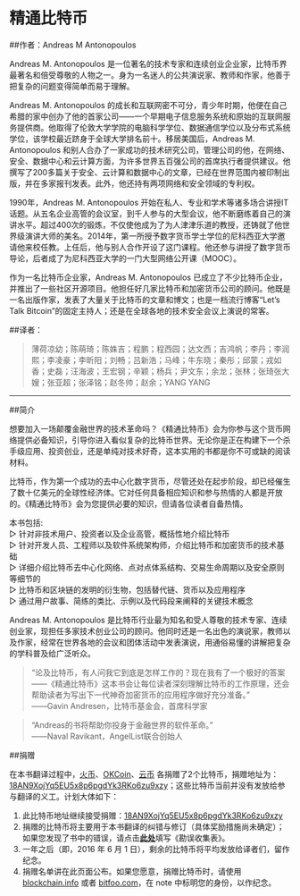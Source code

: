 # 精通比特币

##作者：Andreas M Antonopoulos

Andreas M. Antonopoulos 是一位著名的技术专家和连续创业企业家，比特币界最著名和倍受尊敬的人物之一。身为一名迷人的公共演说家、教师和作家，他善于把复杂的问题变得简单而易于理解。

Andreas M. Antonopoulos 的成长和互联网密不可分，青少年时期，他便在自己希腊的家中创办了他的首家公司——一个早期电子信息服务系统和原始的互联网服务提供商。他取得了伦敦大学学院的电脑科学学位、数据通信学位以及分布式系统学位，该学校最近跻身于全球大学排名前十。移居美国后，Andreas M. Antonopoulos 和别人合办了一家成功的技术研究公司，管理公司的他，在网络、安全、数据中心和云计算方面，为许多世界五百强公司的首席执行者提供建议。他撰写了200多篇关于安全、云计算和数据中心的文章，已经在世界范围内被印制出版，并在多家报刊发表。此外，他还持有两项网络和安全领域的专利权。

1990年，Andreas M. Antonopoulos 开始在私人、专业和学术等诸多场合讲授IT话题。从五名企业高管的会议室，到千人参与的大型会议，他不断磨练着自己的演讲水平。超过400次的锻炼，不仅使他成为了为人津津乐道的教授，还铸就了他世界级演讲大师的美名。2014年，第一所授予数字货币学士学位的尼科西亚大学邀请他来校任教。上任后，他与别人合作开设了这门课程。他还参与讲授了数字货币导论，后者成了为尼科西亚大学的一门大型网络公开课（MOOC）。

作为一名比特币企业家，Andreas M. Antonopoulos 已成立了不少比特币企业，并推出了一些社区开源项目。他担任好几家比特币和加密货币公司的顾问。他既是一名出版作家，发表了大量关于比特币的文章和博文；也是一档流行博客“Let’s Talk Bitcoin”的固定主持人；还是在全球各地的技术安全会议上演说的常客。

##译者：

> 薄荷凉幼；陈萌琦；陈姝吉；程鹏；程西园；达文西；吉鸿帆；李丹；李润熙；李凌豪；李昕阳；刘畅；吕新浩；马峰；牛东晓；秦彤；邱蒙；戎如香；史磊；汪海波；王宏钢；辛颖；杨兵；尹文东；余龙；张林；张琦张大嫂；张亚超；张泽铭；赵冬帅；赵余；YANG YANG


<hr />

##简介

想要加入一场颠覆金融世界的技术革命吗？《精通比特币》会为你参与这个货币网络提供必备知识，引导你进入看似复杂的比特币世界。无论你是正在构建下一个杀手级应用、投资创业，还是单纯对技术好奇，这本实用的书都是你不可或缺的阅读材料。

比特币，作为第一个成功的去中心化数字货币，尽管还处在起步阶段，却已经催生了数十亿美元的全球性经济体。它对任何具备相应知识和参与热情的人都是开放的。《精通比特币》会为您提供必要的知识，但请各位读者自备热情。

本书包括: 　　
<br>▷ 针对非技术用户、投资者以及企业高管，概括性地介绍比特币
<br>▷ 针对开发人员、工程师以及软件系统架构师，介绍比特币和加密货币的技术基础
<br>▷ 详细介绍比特币去中心化网络、点对点体系结构、交易生命周期以及安全原则等细节的
<br>▷ 比特币和区块链的发明的衍生物，包括替代链、货币以及应用程序
<br>▷ 通过用户故事、简练的类比、示例以及代码段来阐释的关键技术概念

Andreas M. Antonopoulos 是比特币行业最为知名和受人尊敬的技术专家、连续创业家，现担任多家技术创业公司的顾问。他同时还是一名出色的演说家，教师以及作家，经常在世界各地的会议和团体活动中发表演说，用通俗易懂的讲解把复杂的学科普及给广泛听众。

> “论及比特币，有人问我它到底是怎样工作的？现在我有了一个极好的答案——《精通比特币》这本书会让每位读者深刻理解比特币的工作原理，还会帮助读者为写出下一代神奇加密货币的应用程序做好充分准备。”
<br>——Gavin Andresen，比特币基金会，首席科学家

> “Andreas的书将帮助你投身于金融世界的软件革命。”
<br>——Naval Ravikant，AngelList联合创始人

##捐赠

在本书翻译过程中，[火币](https://huobi.com)、[OKCoin](https://okcoin.com)、[云币](https://yunbi.com) 各捐赠了2个比特币，捐赠地址为： [18AN9XojYq5EU5x8p6pgdYk3RKo6zu9xzy](https://blockchain.info/address/18AN9XojYq5EU5x8p6pgdYk3RKo6zu9xzy)；这些比特币当前并没有发放给参与翻译的义工。计划大体如下：

1. 此比特币地址继续接受捐赠：[18AN9XojYq5EU5x8p6pgdYk3RKo6zu9xzy](https://blockchain.info/address/18AN9XojYq5EU5x8p6pgdYk3RKo6zu9xzy)
2. 捐赠的比特币将主要用于本书翻译的纠错与修订（具体奖励措施尚未确定）；如果您发现了书中的错误，请点击[**此处**](http://www.mikecrm.com/f.php?t=rfcRrW)填写《勘误收集表》。
3. 一年之后（即，2016 年 6 月 1 日），剩余的比特币将平均发放给译者们，留作纪念。
4. 捐赠名单讲在此页面公布。如果您愿意，捐赠比特币时，请使用 [blockchain.info](https://blockchain.info) 或者 [bitfoo.com](https://bitfoo.com)，在 note 中标明您的身份，以作纪念。
